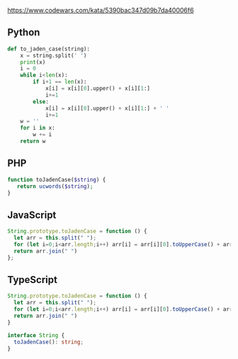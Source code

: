 https://www.codewars.com/kata/5390bac347d09b7da40006f6

## Python
```python
def to_jaden_case(string):
    x = string.split(' ')
    print(x)
    i = 0
    while i<len(x):
        if i+1 == len(x):
            x[i] = x[i][0].upper() + x[i][1:]
            i+=1
        else:
            x[i] = x[i][0].upper() + x[i][1:] + ' '
            i+=1
    w = ''
    for i in x:
        w += i
    return w
```

## PHP
```php
function toJadenCase($string) {
   return ucwords($string);
}
```

## JavaScript
```js
String.prototype.toJadenCase = function () {
  let arr = this.split(" ");
  for (let i=0;i<arr.length;i++) arr[i] = arr[i][0].toUpperCase() + arr[i].slice(1);
  return arr.join(" ")
};
```

## TypeScript
```ts
String.prototype.toJadenCase = function () {
  let arr = this.split(" ");
  for (let i=0;i<arr.length;i++) arr[i] = arr[i][0].toUpperCase() + arr[i].slice(1);
  return arr.join(" ")
}

interface String {
  toJadenCase(): string;
}
```